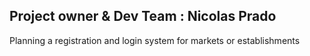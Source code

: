 Project owner & Dev Team : Nicolas Prado 
------------------------------------------------------------------------------------------------------------------------------------------------------------------------------------------------------------------------------------------------------------------------------

Planning a registration and login system for markets or establishments 
